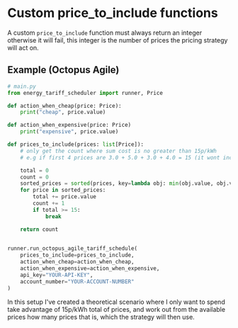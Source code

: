 # Custom price_to_include functions

A custom `price_to_include` function must always return an integer otherwise it will fail, this integer is the number of prices the pricing strategy will act on.

## Example (Octopus Agile)

```python
# main.py
from energy_tariff_scheduler import runner, Price

def action_when_cheap(price: Price):
    print("cheap", price.value)

def action_when_expensive(price: Price)
    print("expensive", price.value)

def prices_to_include(prices: list[Price]):
    # only get the count where sum cost is no greater than 15p/kWh
    # e.g if first 4 prices are 3.0 + 5.0 + 3.0 + 4.0 = 15 (it wont include rest)

    total = 0
    count = 0
    sorted_prices = sorted(prices, key=lambda obj: min(obj.value, obj.value))
    for price in sorted_prices:
        total += price.value
        count += 1
        if total >= 15:
            break 

    return count
    

runner.run_octopus_agile_tariff_schedule(
    prices_to_include=prices_to_include,
    action_when_cheap=action_when_cheap,
    action_when_expensive=action_when_expensive,
    api_key="YOUR-API-KEY",
    account_number="YOUR-ACCOUNT-NUMBER"
)
```

In this setup I've created a theoretical scenario where I only want to spend take advantage of 15p/kWh total of prices, and work out from the available prices how many prices that is, which the strategy will then use.
